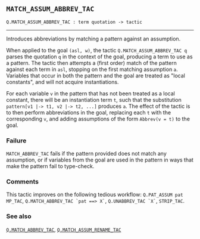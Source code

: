 ## `MATCH_ASSUM_ABBREV_TAC`

``` hol4
Q.MATCH_ASSUM_ABBREV_TAC : term quotation -> tactic
```

------------------------------------------------------------------------

Introduces abbreviations by matching a pattern against an assumption.

When applied to the goal `(asl, w)`, the tactic
`Q.MATCH_ASSUM_ABBREV_TAC q` parses the quotation `q` in the context of
the goal, producing a term to use as a pattern. The tactic then attempts
a (first order) match of the pattern against each term in `asl`,
stopping on the first matching assumption `a`. Variables that occur in
both the pattern and the goal are treated as "local constants", and will
not acquire instantiations.

For each variable `v` in the pattern that has not been treated as a
local constant, there will be an instantiation term `t`, such that the
substitution `pattern[v1 |-> t1, v2 |-> t2, ...]` produces `a`. The
effect of the tactic is to then perform abbreviations in the goal,
replacing each `t` with the corresponding `v`, and adding assumptions of
the form `Abbrev(v = t)` to the goal.

### Failure

`MATCH_ABBREV_TAC` fails if the pattern provided does not match any
assumption, or if variables from the goal are used in the pattern in
ways that make the pattern fail to type-check.

### Comments

This tactic improves on the following tedious workflow:
`Q.PAT_ASSUM pat MP_TAC`, `` Q.MATCH_ABBREV_TAC `pat ==> X` ``,
`` Q.UNABBREV_TAC `X` ``, `STRIP_TAC`.

### See also

[`Q.MATCH_ABBREV_TAC`](#Q.MATCH_ABBREV_TAC),
[`Q.MATCH_ASSUM_RENAME_TAC`](#Q.MATCH_ASSUM_RENAME_TAC)
